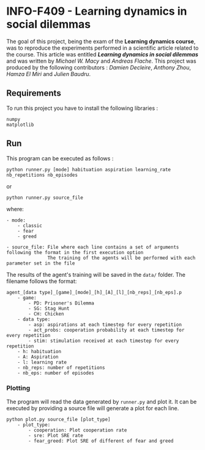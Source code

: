 # INFO-F409 - Learning dynamics in social dilemmas
The goal of this project, being the exam of the **Learning dynamics course**, was to reproduce the experiments performed in a scientific article related to the course. This article was entitled ***Learning dynamics in social dilemmas*** and was written by *Michael W. Macy* and *Andreas Flache*. This project was produced by the following contributors : *Damien Decleire*, *Anthony Zhou*, *Hamza El Miri* and *Julien Baudru*.

## Requirements
To run this project you have to install the following libraries :
```
numpy
matplotlib
```

## Run
This program can be executed as follows :
```
python runner.py [mode] habituation aspiration learning_rate nb_repetitions nb_episodes
```
or
```
python runner.py source_file
```
where:
```
- mode:
    - classic
    - fear
    - greed
    
- source_file: File where each line contains a set of arguments following the format in the first execution option
               The training of the agents will be performed with each parameter set in the file
```

The results of the agent's training will be saved in the ```data/``` folder. The filename follows the format:
```
agent_[data type]_[game]_[mode]_[h]_[A]_[l]_[nb_reps]_[nb_eps].p
    - game:
        - PD: Prisoner's Dilemma
        - SG: Stag Hunt
        - CH: Chicken
    - data type:
        - asp: aspirations at each timestep for every repetition
        - act_probs: cooperation probability at each timestep for every repetition
        - stim: stimulation received at each timestep for every repetition
    - h: habituation
    - A: Aspiration
    - l: learning rate
    - nb_reps: number of repetitions
    - nb_eps: number of episodes 
```

### Plotting

The program will read the data generated by  ```runner.py``` and plot it. It can be executed by providing a source file
will generate a plot for each line.

```
python plot.py source_file [plot_type]
    - plot_type:
        - cooperation: Plot cooperation rate
        - sre: Plot SRE rate
        - fear_greed: Plot SRE of different of fear and greed
```


